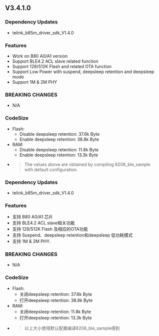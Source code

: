 ## V3.4.1.0

### Dependency Updates
   * telink_b85m_driver_sdk_V1.4.0
### Features
   * Work on B80 A0/A1 version
   * Support BLE4.2 ACL slave related function
   * Support 128/512K Flash and related OTA function
   * Support Low Power with suspend, deepsleep retention and deepsleep mode
   * Support 1M & 2M PHY

### BREAKING CHANGES
   * N/A

### CodeSize
   * Flash:
      - Disable deepsleep retention: 37.6k Byte
      - Enable deepsleep retention: 38.8k Byte
   * RAM:
      - Disable deepsleep retention: 11.8k Byte
      - Enable deepsleep retention: 13.3k Byte
   * > The values above are obtained by compiling 8208_ble_sample with default configuration. 
### Dependency Updates
   * telink_b85m_driver_sdk_V1.4.0
### Features
   * 支持 B80 A0/A1 芯片
   * 支持 BLE4.2 ACL slave相关功能
   * 支持 128/512K Flash 及相应的OTA功能
   * 支持 Suspend、deepsleep retention和deepsleep 低功耗模式
   * 支持 1M & 2M PHY.

### BREAKING CHANGES
   * N/A

### CodeSize
   * Flash:
      - 关闭deepsleep retention: 37.6k Byte
      - 打开deepsleep retention: 38.8k Byte
   * RAM:
      - 关闭deepsleep retention: 11.8k Byte
      - 打开deepsleep retention: 13.3k Byte
   * >以上大小使用默认配置编译8208_ble_sample得到